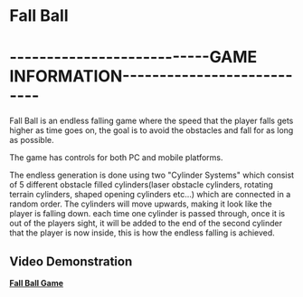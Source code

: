 
# Fall Ball

#                                         ---------------------------GAME INFORMATION---------------------------

Fall Ball is an endless falling game where the speed that the player falls gets higher as time goes on, the goal is to avoid the obstacles and fall for as long as possible.

The game has controls for both PC and mobile platforms.

The endless generation is done using two "Cylinder Systems" which consist of 5 different obstacle filled cylinders(laser obstacle cylinders, rotating terrain cylinders, shaped opening cylinders etc...) which are connected in a random order. The cylinders will move upwards, making it look like the player is falling down. each time one cylinder is passed through, once it is out of the players sight, it will be added to the end of the second cylinder that the player is now inside, this is how the endless falling is achieved.

##                                                              Video Demonstration

  **[Fall Ball Game](https://youtu.be/uan0Fn-ANrk)**   
